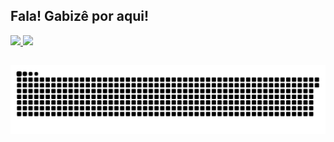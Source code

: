 ## Fala! Gabizê por aqui! 
 <div>
  <a href="https://github.com/devgabize">
  <img height="180em" src="https://github-readme-stats.vercel.app/api?username=devGabize&show_icons=true&theme=dracula&include_all_commits=true&count_private=true"/>
  <img height="180em" src="https://github-readme-stats.vercel.app/api/top-langs/?username=devGabize&layout=compact&langs_count=7&theme=dracula"/>
</div>
  
  ##
 
<div> 
 
  ![Snake animation](https://github.com/devgabize/devgabize/blob/output/github-contribution-grid-snake.svg)
 
</div>
